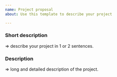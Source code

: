 ```yaml
---
name: Project proposal
about: Use this template to describe your project

---
```


### Short description
=> describe your project in 1 or 2 sentences.

### Description
=> long and detailed description of the project.
